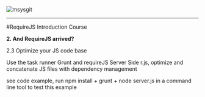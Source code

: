 ![msysgit](http://requirejs.org/i/logo.png)

----
#RequireJS Introduction Course

**2. And RequireJS arrived?**

   2.3 Optimize your JS code base

   Use the task runner Grunt and requireJS Server Side r.js, optimize and concatenate JS files with dependency management
    
   see code example, run npm install + grunt + node server.js in a command line tool to test this example
